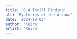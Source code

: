 ```yaml
---
title: '8.4 Thrill Finding'
alt: 'Mysteries of the Arcana'
date: '2024-10-03'
author: 'Keira'
artist: 'Keira'
---
```

